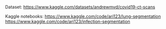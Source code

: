 Dataset: https://www.kaggle.com/datasets/andrewmvd/covid19-ct-scans

Kaggle notebooks:
https://www.kaggle.com/code/ari123/lung-segmentation
https://www.kaggle.com/code/ari123/infection-segmentation